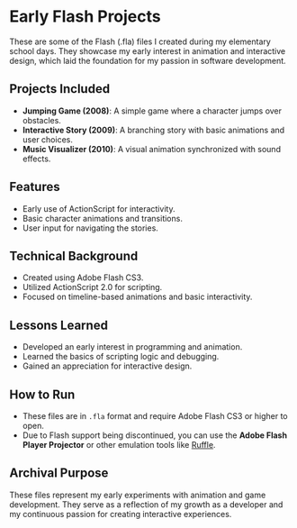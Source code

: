 # Early Flash Projects

These are some of the Flash (.fla) files I created during my elementary school days. They showcase my early interest in animation and interactive design, which laid the foundation for my passion in software development.

## Projects Included
- **Jumping Game (2008)**: A simple game where a character jumps over obstacles.
- **Interactive Story (2009)**: A branching story with basic animations and user choices.
- **Music Visualizer (2010)**: A visual animation synchronized with sound effects.

## Features
- Early use of ActionScript for interactivity.
- Basic character animations and transitions.
- User input for navigating the stories.

## Technical Background
- Created using Adobe Flash CS3.
- Utilized ActionScript 2.0 for scripting.
- Focused on timeline-based animations and basic interactivity.

## Lessons Learned
- Developed an early interest in programming and animation.
- Learned the basics of scripting logic and debugging.
- Gained an appreciation for interactive design.

## How to Run
- These files are in `.fla` format and require Adobe Flash CS3 or higher to open.
- Due to Flash support being discontinued, you can use the **Adobe Flash Player Projector** or other emulation tools like [Ruffle](https://ruffle.rs/).

## Archival Purpose
These files represent my early experiments with animation and game development. They serve as a reflection of my growth as a developer and my continuous passion for creating interactive experiences.
